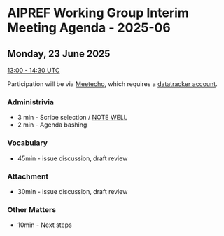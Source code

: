 # AIPREF Working Group Interim Meeting Agenda - 2025-06

## Monday, 23 June 2025

[13:00 - 14:30 UTC](https://www.timeanddate.com/worldclock/fixedtime.html?iso=20250623T1300)

Participation will be via [Meetecho](https://meetings.conf.meetecho.com/interim/?group=28c9c383-0839-45bb-a001-3f5a776137ca), which requires a [datatracker account](https://datatracker.ietf.org/accounts/create/).

### Administrivia

*  3 min - Scribe selection / [NOTE WELL](https://www.ietf.org/about/note-well/)
*  2 min - Agenda bashing

### Vocabulary

* 45min - issue discussion, draft review

### Attachment

* 30min - issue discussion, draft review

### Other Matters

* 10min - Next steps
